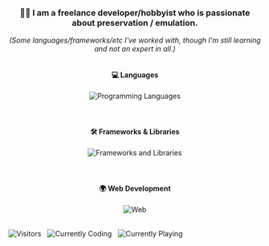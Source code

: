 <h3 align="center">👨‍💻 I am a freelance developer/hobbyist who is passionate about preservation / emulation.</h3>
<p align="center"><i>(Some languages/frameworks/etc I've worked with, though I'm still learning and not an expert in all.)</i></p>
<div style="text-align: center;">
  <div style="display: flex; flex-direction: column; align-items: center;">
    <h4>💻 Languages</h4><img src="https://skillicons.dev/icons?i=c,cpp,java,nodejs,py,rust,lua" alt="Programming Languages" /><br><br>
    <h4>🛠️ Frameworks & Libraries</h4><img src="https://skillicons.dev/icons?i=electron,react,jquery,tailwind,discordjs,mongodb,mysql,sqlite" alt="Frameworks and Libraries" /><br><br>
    <h4>🌍 Web Development</h4><img src="https://skillicons.dev/icons?i=htmx,html,css,php,js,nginx,ruby,perl,typescript,wordpress,cloudflare" alt="Web" />
  </div>
</div><br>

  ![Visitors](https://komarev.com/ghpvc/?username=Denveous&label=Visitors&color=32a852&style=classic)
  &nbsp;&nbsp;![Currently Coding](https://img.shields.io/endpoint?url=https://moreno.land/gitproject.json)
  &nbsp;&nbsp;![Currently Playing](https://img.shields.io/endpoint?url=https://moreno.land/gitplay.json)



